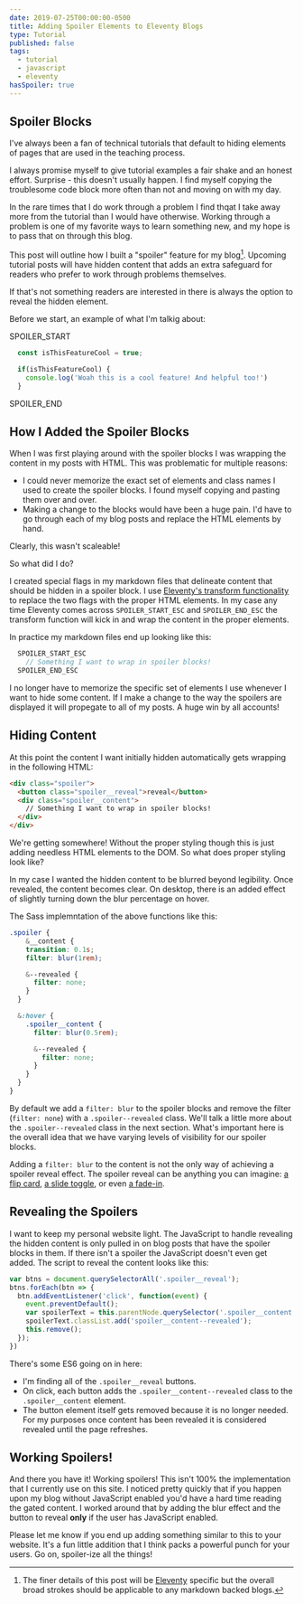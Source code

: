 ```yaml
---
date: 2019-07-25T00:00:00-0500
title: Adding Spoiler Elements to Eleventy Blogs
type: Tutorial
published: false
tags:
  - tutorial
  - javascript
  - eleventy
hasSpoiler: true
---
```


## Spoiler Blocks

I've always been a fan of technical tutorials that default to hiding elements of pages that are used in the teaching process.

I always promise myself to give tutorial examples a fair shake and an honest effort. Surprise - this doesn't usually happen. I find myself copying the troublesome code block more often than not and moving on with my day.

In the rare times that I do work through a problem I find thqat I take away more from the tutorial than I would have otherwise. Working through a problem is one of my favorite ways to learn something new, and my hope is to pass that on through this blog.

This post will outline how I built a "spoiler" feature for my blog[^1]. Upcoming tutorial posts will have hidden content that adds an extra safeguard for readers who prefer to work through problems themselves.

If that's not something readers are interested in there is always the option to reveal the hidden element. 

Before we start, an example of what I'm talkig about: 

SPOILER_START
```js
  const isThisFeatureCool = true;

  if(isThisFeatureCool) {
    console.log('Woah this is a cool feature! And helpful too!')
  }
```
SPOILER_END

## How I Added the Spoiler Blocks

When I was first playing around with the spoiler blocks I was wrapping the content in my posts with HTML. This was problematic for multiple reasons:
- I could never memorize the exact set of elements and class names I used to create the spoiler blocks. I found myself copying and pasting them over and over.
- Making a change to the blocks would have been a huge pain. I'd have to go through each of my blog posts and replace the HTML elements by hand.

Clearly, this wasn't scaleable!

So what did I do?

I created special flags in my markdown files that delineate content that should be hidden in a spoiler block. I use [Eleventy's transform functionality](https://www.11ty.io/docs/config/#transforms) to replace the two flags with the proper HTML elements. In my case any time Eleventy comes across `SPOILER_START_ESC` and `SPOILER_END_ESC` the transform function will kick in and wrap the content in the proper elements.

In practice my markdown files end up looking like this:

```js
  SPOILER_START_ESC
    // Something I want to wrap in spoiler blocks!
  SPOILER_END_ESC
```

I no longer have to memorize the specific set of elements I use whenever I want to hide some content. If I make a change to the way the spoilers are displayed it will propegate to all of my posts. A huge win by all accounts!

## Hiding Content

At this point the content I want initially hidden automatically gets wrapping in the following HTML:

```html
<div class="spoiler">
  <button class="spoiler__reveal">reveal</button>
  <div class="spoiler__content"> 
    // Something I want to wrap in spoiler blocks! 
  </div>
</div>
```

We're getting somewhere! Without the proper styling though this is just adding needless HTML elements to the DOM. So what does proper styling look like?

In my case I wanted the hidden content to be blurred beyond legibility. Once revealed, the content becomes clear. On desktop, there is an added effect of slightly turning down the blur percentage on hover.

The Sass implemntation of the above functions like this:

```scss
.spoiler {
    &__content {
    transition: 0.1s;
    filter: blur(1rem);

    &--revealed {
      filter: none;
    }
  }

  &:hover {
    .spoiler__content {
      filter: blur(0.5rem);

      &--revealed {
        filter: none;
      }
    }
  }
}
```

By default we add a `filter: blur` to the spoiler blocks and remove the filter (`filter: none`) with a `.spoiler--revealed` class. We'll talk a little more about the `.spoiler--revealed` class in the next section. What's important here is the overall idea that we have varying levels of visibility for our spoiler blocks.

Adding a `filter: blur` to the content is not the only way of achieving a spoiler reveal effect. The spoiler reveal can be anything you can imagine: [a flip card](https://3dtransforms.desandro.com/card-flip), [a slide toggle](https://codepen.io/robbyklein/pen/JFdru), or even [a fade-in](https://codepen.io/ianaya89/pen/qEqWWB).

## Revealing the Spoilers

I want to keep my personal website light. The JavaScript to handle revealing the hidden content is only pulled in on blog posts that have the spoiler blocks in them. If there isn't a spoiler the JavaScript doesn't even get added. The script to reveal the content looks like this: 

```js
var btns = document.querySelectorAll('.spoiler__reveal');
btns.forEach(btn => {
  btn.addEventListener('click', function(event) {
    event.preventDefault();
    var spoilerText = this.parentNode.querySelector('.spoiler__content');
    spoilerText.classList.add('spoiler__content--revealed');
    this.remove();
  });
})
```

There's some ES6 going on in here: 
- I'm finding all of the `.spoiler__reveal` buttons.
- On click, each button adds the `.spoiler__content--revealed` class to the `.spoiler__content` element. 
- The button element itself gets removed because it is no longer needed. For my purposes once content has been revealed it is considered revealed until the page refreshes.

## Working Spoilers!

And there you have it! Working spoilers! This isn't 100% the implementation that I currently use on this site. I noticed pretty quickly that if you happen upon my blog without JavaScript enabled you'd have a hard time reading the gated content. I worked around that by adding the blur effect and the button to reveal **only** if the user has JavaScript enabled.

Please let me know if you end up adding something similar to this to your website. It's a fun little addition that I think packs a powerful punch for your users. Go on, spoiler-ize all the things!

[^1]: The finer details of this post will be <a href="https://www.11ty.io/" target="_blank">Eleventy</a> specific but the overall broad strokes should be applicable to any markdown backed blogs.